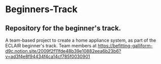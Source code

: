 # Beginners-Track
## Repository for the beginner's track.
A team-based project to create a home appliance system, as part of the ECLAIR beginner's track.
Team members at https://befitting-galliform-d9c.notion.site/2009f2f11fde48b39e10882eea6b23b6?v=ad3f4e8f94434f4ca14cf785f0030901
